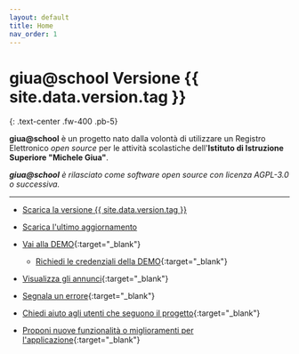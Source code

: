 ```yaml
---
layout: default
title: Home
nav_order: 1
---
```


# giua@school Versione {{ site.data.version.tag }}
{: .text-center .fw-400 .pb-5}

**giua@school** è un progetto nato dalla volontà di utilizzare un Registro Elettronico _open source_ per
le attività scolastiche dell'**Istituto di Istruzione Superiore "Michele Giua"**.

_**giua@school** è rilasciato come software open source con licenza AGPL-3.0 o successiva._

---

- [Scarica la versione {{ site.data.version.tag }}](/latest-release.md)

- [Scarica l'ultimo aggiornamento](latest-build.md)

- [Vai alla DEMO](https://giuademo.x10.mx/){:target="_blank"}
  - [Richiedi le credenziali della DEMO](https://giuademo.x10.mx/richiesta-demo/){:target="_blank"}

- [Visualizza gli annunci](https://github.com/iisgiua/giuaschool/discussions/categories/annunci){:target="_blank"}

- [Segnala un errore](https://github.com/iisgiua/giuaschool/issues/new?assignees=&labels=Errore&template=bug-report.md&title=){:target="_blank"}

- [Chiedi aiuto agli utenti che seguono il progetto](https://github.com/iisgiua/giuaschool/discussions/new?category=richieste-di-aiuto){:target="_blank"}

- [Proponi nuove funzionalità o miglioramenti per l'applicazione](https://github.com/iisgiua/giuaschool/discussions/new?category=idee-e-proposte){:target="_blank"}
